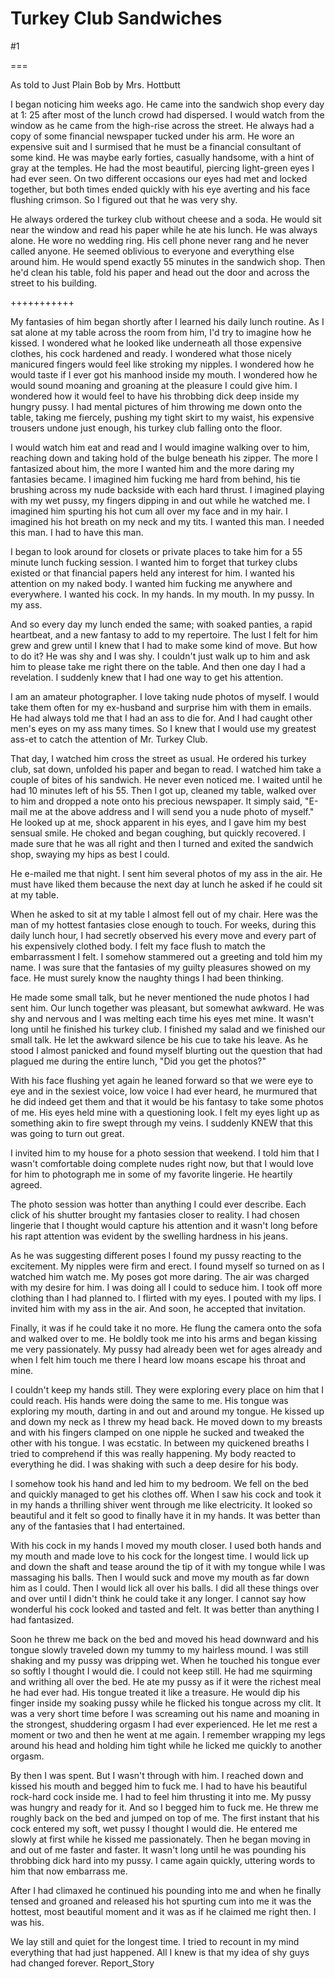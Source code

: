 Turkey Club Sandwiches
======================
#1 

 

 

===

As told to Just Plain Bob by Mrs. Hottbutt 

 I began noticing him weeks ago. He came into the sandwich shop every day at 1: 25 after most of the lunch crowd had dispersed. I would watch from the window as he came from the high-rise across the street. He always had a copy of some financial newspaper tucked under his arm. He wore an expensive suit and I surmised that he must be a financial consultant of some kind. He was maybe early forties, casually handsome, with a hint of gray at the temples. He had the most beautiful, piercing light-green eyes I had ever seen. On two different occasions our eyes had met and locked together, but both times ended quickly with his eye averting and his face flushing crimson. So I figured out that he was very shy. 

 He always ordered the turkey club without cheese and a soda. He would sit near the window and read his paper while he ate his lunch. He was always alone. He wore no wedding ring. His cell phone never rang and he never called anyone. He seemed oblivious to everyone and everything else around him. He would spend exactly 55 minutes in the sandwich shop. Then he'd clean his table, fold his paper and head out the door and across the street to his building. 

 +++++++++++ 

 My fantasies of him began shortly after I learned his daily lunch routine. As I sat alone at my table across the room from him, I'd try to imagine how he kissed. I wondered what he looked like underneath all those expensive clothes, his cock hardened and ready. I wondered what those nicely manicured fingers would feel like stroking my nipples. I wondered how he would taste if I ever got his manhood inside my mouth. I wondered how he would sound moaning and groaning at the pleasure I could give him. I wondered how it would feel to have his throbbing dick deep inside my hungry pussy. I had mental pictures of him throwing me down onto the table, taking me fiercely, pushing my tight skirt to my waist, his expensive trousers undone just enough, his turkey club falling onto the floor. 

 I would watch him eat and read and I would imagine walking over to him, reaching down and taking hold of the bulge beneath his zipper. The more I fantasized about him, the more I wanted him and the more daring my fantasies became. I imagined him fucking me hard from behind, his tie brushing across my nude backside with each hard thrust. I imagined playing with my wet pussy, my fingers dipping in and out while he watched me. I imagined him spurting his hot cum all over my face and in my hair. I imagined his hot breath on my neck and my tits. I wanted this man. I needed this man. I had to have this man. 

 I began to look around for closets or private places to take him for a 55 minute lunch fucking session. I wanted him to forget that turkey clubs existed or that financial papers held any interest for him. I wanted his attention on my naked body. I wanted him fucking me anywhere and everywhere. I wanted his cock. In my hands. In my mouth. In my pussy. In my ass. 

 And so every day my lunch ended the same; with soaked panties, a rapid heartbeat, and a new fantasy to add to my repertoire. The lust I felt for him grew and grew until I knew that I had to make some kind of move. But how to do it? He was shy and I was shy. I couldn't just walk up to him and ask him to please take me right there on the table. And then one day I had a revelation. I suddenly knew that I had one way to get his attention. 

 I am an amateur photographer. I love taking nude photos of myself. I would take them often for my ex-husband and surprise him with them in emails. He had always told me that I had an ass to die for. And I had caught other men's eyes on my ass many times. So I knew that I would use my greatest ass-et to catch the attention of Mr. Turkey Club. 

 That day, I watched him cross the street as usual. He ordered his turkey club, sat down, unfolded his paper and began to read. I watched him take a couple of bites of his sandwich. He never even noticed me. I waited until he had 10 minutes left of his 55. Then I got up, cleaned my table, walked over to him and dropped a note onto his precious newspaper. It simply said, "E-mail me at the above address and I will send you a nude photo of myself." He looked up at me, shock apparent in his eyes, and I gave him my best sensual smile. He choked and began coughing, but quickly recovered. I made sure that he was all right and then I turned and exited the sandwich shop, swaying my hips as best I could. 

 He e-mailed me that night. I sent him several photos of my ass in the air. He must have liked them because the next day at lunch he asked if he could sit at my table. 

 When he asked to sit at my table I almost fell out of my chair. Here was the man of my hottest fantasies close enough to touch. For weeks, during this daily lunch hour, I had secretly observed his every move and every part of his expensively clothed body. I felt my face flush to match the embarrassment I felt. I somehow stammered out a greeting and told him my name. I was sure that the fantasies of my guilty pleasures showed on my face. He must surely know the naughty things I had been thinking. 

 He made some small talk, but he never mentioned the nude photos I had sent him. Our lunch together was pleasant, but somewhat awkward. He was shy and nervous and I was melting each time his eyes met mine. It wasn't long until he finished his turkey club. I finished my salad and we finished our small talk. He let the awkward silence be his cue to take his leave. As he stood I almost panicked and found myself blurting out the question that had plagued me during the entire lunch, "Did you get the photos?" 

 With his face flushing yet again he leaned forward so that we were eye to eye and in the sexiest voice, low voice I had ever heard, he murmured that he did indeed get them and that it would be his fantasy to take some photos of me. His eyes held mine with a questioning look. I felt my eyes light up as something akin to fire swept through my veins. I suddenly KNEW that this was going to turn out great. 

 I invited him to my house for a photo session that weekend. I told him that I wasn't comfortable doing complete nudes right now, but that I would love for him to photograph me in some of my favorite lingerie. He heartily agreed. 

 The photo session was hotter than anything I could ever describe. Each click of his shutter brought my fantasies closer to reality. I had chosen lingerie that I thought would capture his attention and it wasn't long before his rapt attention was evident by the swelling hardness in his jeans. 

 As he was suggesting different poses I found my pussy reacting to the excitement. My nipples were firm and erect. I found myself so turned on as I watched him watch me. My poses got more daring. The air was charged with my desire for him. I was doing all I could to seduce him. I took off more clothing than I had planned to. I flirted with my eyes. I pouted with my lips. I invited him with my ass in the air. And soon, he accepted that invitation. 

 Finally, it was if he could take it no more. He flung the camera onto the sofa and walked over to me. He boldly took me into his arms and began kissing me very passionately. My pussy had already been wet for ages already and when I felt him touch me there I heard low moans escape his throat and mine. 

 I couldn't keep my hands still. They were exploring every place on him that I could reach. His hands were doing the same to me. His tongue was exploring my mouth, darting in and out and around my tongue. He kissed up and down my neck as I threw my head back. He moved down to my breasts and with his fingers clamped on one nipple he sucked and tweaked the other with his tongue. I was ecstatic. In between my quickened breaths I tried to comprehend if this was really happening. My body reacted to everything he did. I was shaking with such a deep desire for his body. 

 I somehow took his hand and led him to my bedroom. We fell on the bed and quickly managed to get his clothes off. When I saw his cock and took it in my hands a thrilling shiver went through me like electricity. It looked so beautiful and it felt so good to finally have it in my hands. It was better than any of the fantasies that I had entertained. 

 With his cock in my hands I moved my mouth closer. I used both hands and my mouth and made love to his cock for the longest time. I would lick up and down the shaft and tease around the tip of it with my tongue while I was massaging his balls. Then I would suck and move my mouth as far down him as I could. Then I would lick all over his balls. I did all these things over and over until I didn't think he could take it any longer. I cannot say how wonderful his cock looked and tasted and felt. It was better than anything I had fantasized. 

 Soon he threw me back on the bed and moved his head downward and his tongue slowly traveled down my tummy to my hairless mound. I was still shaking and my pussy was dripping wet. When he touched his tongue ever so softly I thought I would die. I could not keep still. He had me squirming and writhing all over the bed. He ate my pussy as if it were the richest meal he had ever had. His tongue treated it like a treasure. He would dip his finger inside my soaking pussy while he flicked his tongue across my clit. It was a very short time before I was screaming out his name and moaning in the strongest, shuddering orgasm I had ever experienced. He let me rest a moment or two and then he went at me again. I remember wrapping my legs around his head and holding him tight while he licked me quickly to another orgasm. 

 By then I was spent. But I wasn't through with him. I reached down and kissed his mouth and begged him to fuck me. I had to have his beautiful rock-hard cock inside me. I had to feel him thrusting it into me. My pussy was hungry and ready for it. And so I begged him to fuck me. He threw me roughly back on the bed and jumped on top of me. The first instant that his cock entered my soft, wet pussy I thought I would die. He entered me slowly at first while he kissed me passionately. Then he began moving in and out of me faster and faster. It wasn't long until he was pounding his throbbing dick hard into my pussy. I came again quickly, uttering words to him that now embarrass me. 

 After I had climaxed he continued his pounding into me and when he finally tensed and groaned and released his hot spurting cum into me it was the hottest, most beautiful moment and it was as if he claimed me right then. I was his. 

 We lay still and quiet for the longest time. I tried to recount in my mind everything that had just happened. All I knew is that my idea of shy guys had changed forever. Report_Story 
